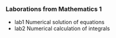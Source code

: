 ### Laborations from Mathematics 1 ###

* lab1
  Numerical solution of equations
* lab2
  Numerical calculation of integrals

